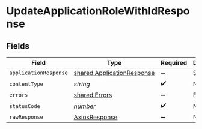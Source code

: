 # UpdateApplicationRoleWithIdResponse


## Fields

| Field                                                                    | Type                                                                     | Required                                                                 | Description                                                              |
| ------------------------------------------------------------------------ | ------------------------------------------------------------------------ | ------------------------------------------------------------------------ | ------------------------------------------------------------------------ |
| `applicationResponse`                                                    | [shared.ApplicationResponse](../../models/shared/applicationresponse.md) | :heavy_minus_sign:                                                       | Success                                                                  |
| `contentType`                                                            | *string*                                                                 | :heavy_check_mark:                                                       | N/A                                                                      |
| `errors`                                                                 | [shared.Errors](../../models/shared/errors.md)                           | :heavy_minus_sign:                                                       | Error                                                                    |
| `statusCode`                                                             | *number*                                                                 | :heavy_check_mark:                                                       | N/A                                                                      |
| `rawResponse`                                                            | [AxiosResponse](https://axios-http.com/docs/res_schema)                  | :heavy_minus_sign:                                                       | N/A                                                                      |